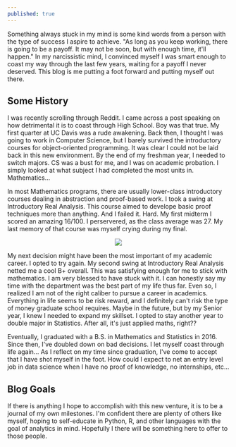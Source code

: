 ```yaml
---
published: true
---
```

Something always stuck in my mind is some kind words from a person with the type of success I aspire to achieve. "As long as you keep working, there is going to be a payoff. It may not be soon, but with enough time, it'll happen." In my narcissistic mind, I convinced myself I was smart enough to coast my way through the last few years, waiting for a payoff I never deserved. This blog is me putting a foot forward and putting myself out there.
    
## Some History

I was recently scrolling through Reddit. I came across a post speaking on how detrimental it is to coast through High School. Boy was that true. My first quarter at UC Davis was a rude awakening. Back then, I thought I was going to work in Computer Science, but I barely survived the introductory courses for object-oriented programming. It was clear I could not be laid back in this new environment. By the end of my freshman year, I needed to switch majors. CS was a bust for me, and I was on academic probation. I simply looked at what subject I had completed the most units in. Mathematics... 
    
In most Mathematics programs, there are usually lower-class introductory courses dealing in abstraction and proof-based work. I took a swing at Introductory Real Analysis. This course aimed to develope basic proof techniques more than anything. And I failed it. Hard. My first midterm I scored an amazing 16/100. I perservered, as the class average was 27. My last memory of that course was myself crying during my final. 

<p align="center">
  <img src="https://upload.wikimedia.org/wikipedia/en/c/c7/Michael_Jordan_crying.jpg">
</p>

My next decision might have been the most important of my academic career. I opted to try again. My second swing at Introductory Real Analysis netted me a cool B+ overall. This was satisfying enough for me to stick with mathematics. I am very blessed to have stuck with it. I can honestly say my time with the department was the best part of my life thus far. Even so, I realized I am not of the right caliber to pursue a career in academics. Everything in life seems to be risk reward, and I definitely can't risk the type of money graduate school requires. Maybe in the future, but by my Senior year, I knew I needed to expand my skillset. I opted to stay another year to double major in Statistics. After all, it's just applied maths, right??
    
Eventually, I graduated with a B.S. in Mathematics and Statistics in 2016. Since then, I've doubled down on bad decisions. I let myself coast through life again... As I reflect on my time since graduation, I've come to accept that I have shot myself in the foot. How could I expect to net an entry level job in data science when I have no proof of knowledge, no internships, etc... 
    
## Blog Goals

If there is anything I hope to accomplish with this new venture, it is to be a journal of my own milestones. I'm confident there are plenty of others like myself, hoping to self-educate in Python, R, and other languages with the goal of analytics in mind. Hopefully I there will be something here to offer to those people.
